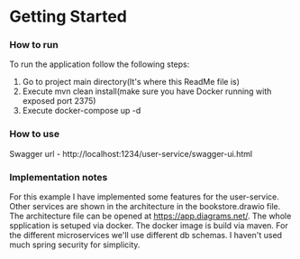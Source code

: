# Getting Started

### How to run
To run the application follow the following steps:
1. Go to project main directory(It's where this ReadMe file is)
2. Execute mvn clean install(make sure you have Docker running with exposed port 2375)
3. Execute docker-compose up -d
### How to use
Swagger url - http://localhost:1234/user-service/swagger-ui.html
### Implementation notes
For this example I have implemented some features for the user-service. Other services are shown in the architecture in the bookstore.drawio file. 
The architecture file can be opened at https://app.diagrams.net/. The whole spplication is setuped via docker. The docker image is build via maven.
For the different microservices we'll use different db schemas. I haven't used much spring security for simplicity.